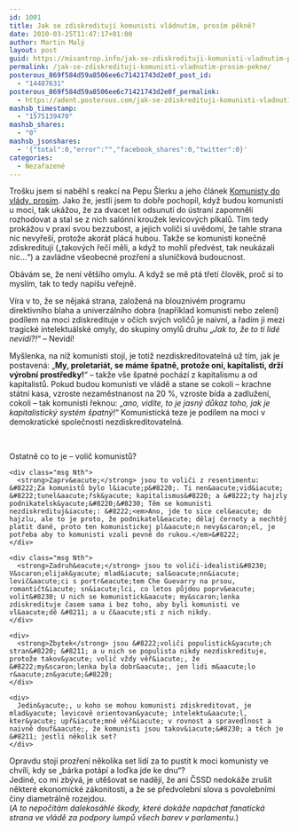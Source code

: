 ```yaml
---
id: 1001
title: Jak se zdiskreditují komunisti vládnutím, prosím pěkně?
date: 2010-03-25T11:47:17+01:00
author: Martin Malý
layout: post
guid: https://misantrop.info/jak-se-zdiskredituji-komunisti-vladnutim-prosim-pekne/
permalink: /jak-se-zdiskredituji-komunisti-vladnutim-prosim-pekne/
posterous_869f584d59a8506ee6c71421743d2e0f_post_id:
  - "14487631"
posterous_869f584d59a8506ee6c71421743d2e0f_permalink:
  - https://adent.posterous.com/jak-se-zdiskredituji-komunisti-vladnutim-pros
mashsb_timestamp:
  - "1575139470"
mashsb_shares:
  - "0"
mashsb_jsonshares:
  - '{"total":0,"error":"","facebook_shares":0,"twitter":0}'
categories:
  - Nezařazené
---
```

Tro&scaron;ku jsem si naběhl s reakc&iacute; na Pepu &Scaron;lerku a jeho čl&aacute;nek [Komunisty do vl&aacute;dy, pros&iacute;m](https://denikreferendum.cz/clanek/2396-komunisty-do-vlady-prosim). Jako že, jestli jsem to dobře pochopil, když budou komunisti u moci, tak uk&aacute;žou, že za dvacet let odsunut&iacute; do &uacute;stran&iacute; zapomněli rozhodovat a stal se z nich sal&oacute;nn&iacute; kroužek levicov&yacute;ch plkalů. T&iacute;m tedy prok&aacute;žou v praxi svou bezzubost, a jejich voliči si uvědom&iacute;, že tahle strana nic nevyře&scaron;&iacute;, protože akor&aacute;t pl&aacute;c&aacute; hubou. Takže se komunisti konečně zdiskredituj&iacute; (&#8222;takov&yacute;ch řeč&iacute; měli, a když to mohli předv&eacute;st, tak neuk&aacute;zali nic&#8230;&#8220;) a zavl&aacute;dne v&scaron;eobecn&eacute; prozřen&iacute; a slun&iacute;čkov&aacute; budoucnost.

Ob&aacute;v&aacute;m se, že nen&iacute; vět&scaron;&iacute;ho omylu. A když se mě pt&aacute; třet&iacute; člověk, proč si to mysl&iacute;m, tak to tedy nap&iacute;&scaron;u veřejně.

V&iacute;ra v to, že se nějak&aacute; strana, založen&aacute; na blouzniv&eacute;m programu direktivn&iacute;ho blaha a univerz&aacute;ln&iacute;ho dobra (např&iacute;klad komunisti nebo zelen&iacute;) pod&iacute;lem na moci zdiskredituje v oč&iacute;ch sv&yacute;ch voličů je naivn&iacute;, a řad&iacute;m ji mezi tragick&eacute; intelektu&aacute;lsk&eacute; omyly, do skupiny omylů druhu &#8222;_Jak to, že to ti lid&eacute; nevid&iacute;?!_&#8220; &#8211; Nevid&iacute;!

My&scaron;lenka, na n&iacute;ž komunisti stoj&iacute;, je totiž nezdiskreditovateln&aacute; už t&iacute;m, jak je postaven&aacute;: &#8222;**My, proletari&aacute;t, se m&aacute;me &scaron;patně, protože oni, kapitalisti, drž&iacute; v&yacute;robn&iacute; prostředky!**&#8220; &#8211; takže v&scaron;e &scaron;patn&eacute; poch&aacute;z&iacute; z kapitalismu a od kapitalistů. Pokud budou komunisti ve vl&aacute;dě a stane se cokoli &#8211; krachne st&aacute;tn&iacute; kasa, vzroste nezaměstnanost na 20 %, vzroste b&iacute;da a zadlužen&iacute;, cokoli &#8211; tak komunisti řeknou: &#8222;_ano, vid&iacute;te, to je jasn&yacute; důkaz toho, jak je kapitalistick&yacute; syst&eacute;m &scaron;patn&yacute;!_&#8220; Komunistick&aacute; teze je pod&iacute;lem na moci v demokratick&eacute; společnosti nezdiskreditovateln&aacute;.

&nbsp;

<div>
  <div class="chat out">
    <div class="msg 1st">
      Ostatně co to je &#8211; volič komunistů?
    </div>
    
    <div class="msg Nth">
      <strong>Zaprv&eacute;</strong> jsou to voliči z resentimentu: &#8222;Za komunistů bylo l&iacute;p&#8220;. Ti nen&aacute;vid&iacute; &#8222;tunel&aacute;řsk&yacute; kapitalismus&#8220; a &#8222;ty hajzly podnikatelsk&yacute;&#8220;&#8230; Těm se komunisti nezdiskredituj&iacute;: &#8222;<em>Ano, jde to sice cel&eacute; do hajzlu, ale to je proto, že podnikatel&eacute; dělaj černoty a nechtěj platit daně, proto ten komunistickej pl&aacute;n nevy&scaron;el, je potřeba aby to komunisti vzali pevně do rukou.</em>&#8222;
    </div>
    
    <div class="msg Nth">
      <strong>Zadruh&eacute;</strong> jsou to voliči-idealisti&#8230; V&scaron;elijak&yacute; mlad&iacute; sal&oacute;nn&iacute; levič&aacute;ci s portr&eacute;tem Che Guevarry na prsou, romantičt&iacute; sn&iacute;lci, co letos půjdou poprv&eacute; volit&#8230; U nich se komunistick&aacute; my&scaron;lenka zdiskredituje časem sama i bez toho, aby byli komunisti ve vl&aacute;dě &#8211; a u č&aacute;sti z nich nikdy.
    </div>
    
    <div>
      <strong>Zbytek</strong> jsou &#8222;voliči populistick&yacute;ch stran&#8220; &#8211; a u nich se populista nikdy nezdiskredituje, protože takov&yacute; volič vždy věř&iacute;, že &#8222;my&scaron;lenka byla dobr&aacute;, jen lidi m&aacute;lo r&aacute;zn&yacute;&#8220;
    </div>
    
    <div>
      Jedin&yacute;, u koho se mohou komunisti zdiskreditovat, je mlad&yacute; levicově orientovan&yacute; intelektu&aacute;l, kter&yacute; upř&iacute;mně věř&iacute; v rovnost a spravedlnost a naivně douf&aacute;, že komunisti jsou takov&iacute;&#8230; a těch je &#8211; jestli několik set?
    </div>
  </div>
  
  <div>
    Opravdu stoj&iacute; prozřen&iacute; několika set lid&iacute; za to pustit k moci komunisty ve chv&iacute;li, kdy se &#8222;b&aacute;rka pot&aacute;p&iacute; a loďka jde ke dnu&#8220;?
  </div>
</div>

<div>
  Jedin&eacute;, co mi zb&yacute;v&aacute;, je utě&scaron;ovat se naděj&iacute;, že ani ČSSD nedok&aacute;že zru&scaron;it někter&eacute; ekonomick&eacute; z&aacute;konitosti, a že se předvolebn&iacute; slova s povolebn&iacute;mi činy diametr&aacute;lně rozejdou.
</div>

<div>
  (<em>A to nepoč&iacute;t&aacute;m dalekos&aacute;hl&eacute; &scaron;kody, kter&eacute; dok&aacute;že nap&aacute;chat fanatick&aacute; strana ve vl&aacute;dě za podpory lumpů v&scaron;ech barev v parlamentu.</em>)
</div>